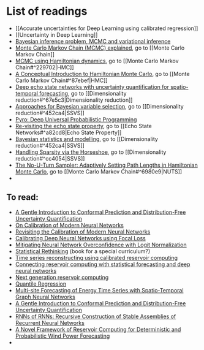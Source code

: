# List of readings
- [[Accurate uncertainties for Deep Learning using calibrated regression]]
- [[Uncertainty in Deep Learning]]
- [Bayesian inference problem, MCMC and variational inference](https://towardsdatascience.com/bayesian-inference-problem-mcmc-and-variational-inference-25a8aa9bce29) 
- [Monte Carlo Markov Chain (MCMC) explained](https://towardsdatascience.com/monte-carlo-markov-chain-mcmc-explained-94e3a6c8de11), go to [[Monte Carlo Markov Chain]]
- [MCMC using Hamiltonian dynamics](https://arxiv.org/pdf/1206.1901.pdf), go to [[Monte Carlo Markov Chain#^229702|HMC]]
- [A Conceptual Introduction to Hamiltonian Monte Carlo](https://arxiv.org/pdf/1701.02434.pdf), go to [[Monte Carlo Markov Chain#^87ebef|HMC]]
- [Deep echo state networks with uncertainty quantification for spatio-temporal forecasting](https://onlinelibrary.wiley.com/doi/epdf/10.1002/env.2553), go to [[Dimensionality reduction#^67e5c3|Dimensionality reduction]]
- [Approaches for Bayesian variable selection](https://www3.stat.sinica.edu.tw/statistica/oldpdf/A7n26.pdf), go to [[Dimensionality reduction#^452ca4|SSVS]]
- [Pyro: Deep Universal Probabilistic Programming](https://jmlr.org/papers/volume20/18-403/18-403.pdf)
- [Re-visiting the echo state property](https://www.researchgate.net/publication/230656358_Re-visiting_the_echo_state_property), go to [[Echo State Networks#^a82cd8|Echo State Property]]
- [Bayesian statistics and modelling](https://sci-hub.se/https://doi.org/10.1038/s43586-020-00001-2), go to [[Dimensionality reduction#^452ca4|SSVS]]
- [Handling Sparsity via the Horseshoe](https://proceedings.mlr.press/v5/carvalho09a/carvalho09a.pdf), go to [[Dimensionality reduction#^cc4054|SSVS]]
- [The No-U-Turn Sampler: Adaptively Setting Path Lengths in Hamiltonian Monte Carlo](https://arxiv.org/pdf/1111.4246.pdf), go to [[Monte Carlo Markov Chain#^6980e9|NUTS]]
- 


## To read:
- [A Gentle Introduction to Conformal Prediction and Distribution-Free Uncertainty Quantification](https://arxiv.org/pdf/2107.07511.pdf)
- [On Calibration of Modern Neural Networks](https://arxiv.org/pdf/1706.04599.pdf)
- [Revisiting the Calibration of Modern Neural Networks](https://proceedings.neurips.cc/paper/2021/file/8420d359404024567b5aefda1231af24-Paper.pdf)
- [Calibrating Deep Neural Networks using Focal Loss](https://proceedings.neurips.cc/paper/2020/file/aeb7b30ef1d024a76f21a1d40e30c302-Paper.pdf)
- [Mitigating Neural Network Overconfidence with Logit Normalization](https://arxiv.org/pdf/2205.09310.pdf)
- [Statistical Rethinking](https://xcelab.net/rm/statistical-rethinking/) (book for a special curriculum?)
- [Time series reconstructing using calibrated reservoir computing](https://www.nature.com/articles/s41598-022-20331-3)
- [Connecting reservoir computing with statistical forecasting and deep neural networks](https://www.nature.com/articles/s41467-021-27715-5)
- [Next generation reservoir computing](https://www.nature.com/articles/s41467-021-25801-2)
- [Quantile Regression](https://medium.com/the-artificial-impostor/quantile-regression-part-1-e25bdd8d9d43)
- [Multi-site Forecasting of Energy Time Series with Spatio-Temporal Graph Neural Networks](https://ieeexplore.ieee.org/document/9892160)
- [A Gentle Introduction to Conformal Prediction and Distribution-Free Uncertainty Quantification](https://people.eecs.berkeley.edu/~angelopoulos/publications/downloads/gentle_intro_conformal_dfuq.pdf)
- [RNNs of RNNs: Recursive Construction of Stable Assemblies of Recurrent Neural Networks](https://arxiv.org/pdf/2106.08928.pdf)
- [A Novel Framework of Reservoir Computing for Deterministic and Probabilistic Wind Power Forecasting](https://ieeexplore.ieee.org/abstract/document/8601366?casa_token=NIe5LD3sFqUAAAAA:bo5aqkHGU1qp1FbAkvqCaAY5Lmimmqvbu1_lMON9MYOujlEJfJgy8dkZ-L8NH3lUqQ-RyXNbUg)
- 